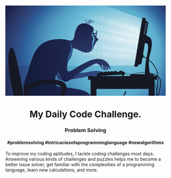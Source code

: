 <h1 align="center">
<br>
  <img src="img/pic.jpg" width="600">
  <br>
    <br>
  My Daily Code Challenge.
  <br>
</h1>

<h3 align="center">Problem Solving</h3>

<h4 align="center">#problemsolving #intricaciesofaprogramminglanguage #newalgorithms</h4>

<p>To improve my coding aptitudes, I tackle coding challenges most days. Answering various kinds of challenges and puzzles helps me to become a better issue solver, get familiar with the complexities of a programming language, learn new calculations, and more.</p>